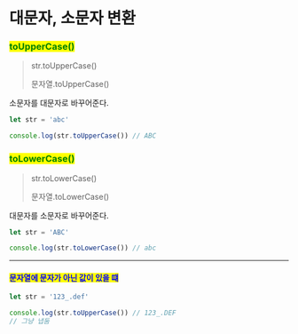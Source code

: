 # 대문자, 소문자 변환

### <mark style="color:green;">toUpperCase()</mark>

> str.toUpperCase()
>
> 문자열.toUpperCase()

소문자를 대문자로 바꾸어준다.

```javascript
let str = 'abc'

console.log(str.toUpperCase()) // ABC
```

### <mark style="color:green;">toLowerCase()</mark>

> str.toLowerCase()
>
> 문자열.toLowerCase()

대문자를 소문자로 바꾸어준다.

```javascript
let str = 'ABC'

console.log(str.toLowerCase()) // abc
```

***

#### <mark style="color:blue;">문자열에 문자가 아닌 값이 있을 떄</mark>

```javascript
let str = '123_.def'

console.log(str.toUpperCase()) // 123_.DEF
// 그냥 냅둠
```

